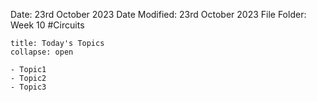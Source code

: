 Date: 23rd October 2023
Date Modified: 23rd October 2023
File Folder: Week 10
#Circuits

```ad-abstract
title: Today's Topics
collapse: open

- Topic1
- Topic2
- Topic3

```
